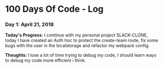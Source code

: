 # 100 Days Of Code - Log

### Day 1: April 21, 2018

**Today's Progress**: I continue with my personal project SLACK-CLONE, today I have created an Auth hoc to protect the create-team route, fix some bugs with the user in the localstorage and refactor my webpack config.

**Thoughts:** I lose a lot of time trying to debug my code, I should learn ways to debug my code more efficient i think.
